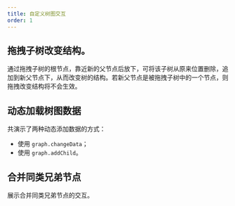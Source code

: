 ```yaml
---
title: 自定义树图交互
order: 1
---
```



## 拖拽子树改变结构。

通过拖拽子树的根节点，靠近新的父节点后放下，可将该子树从原来位置删除，追加到新父节点下，从而改变树的结构。若新父节点是被拖拽子树中的一个节点，则拖拽改变结构将不会生效。


## 动态加载树图数据

共演示了两种动态添加数据的方式：

- 使用 `graph.changeData`；
- 使用 `graph.addChild`。

## 合并同类兄弟节点

展示合并同类兄弟节点的交互。
